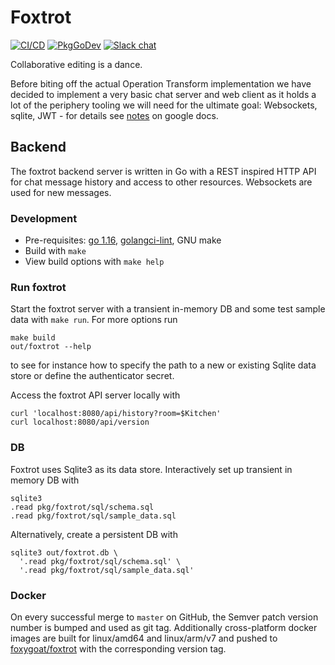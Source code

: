 # Foxtrot

[![CI/CD](https://github.com/foxygoat/foxtrot/workflows/CI/CD/badge.svg?branch=master)](https://github.com/foxygoat/foxtrot/actions?query=workflow%3ACI%2FCD+branch%3Amaster)
[![PkgGoDev](https://pkg.go.dev/badge/mod/foxygo.at/foxtrot)](https://pkg.go.dev/mod/foxygo.at/foxtrot)
[![Slack chat](https://img.shields.io/badge/slack-gophers-795679?logo=slack)](https://gophers.slack.com/messages/foxygoat)

Collaborative editing is a dance.

Before biting off the actual Operation Transform implementation we have
decided to implement a very basic chat server and web client as it holds
a lot of the periphery tooling we will need for the ultimate goal:
Websockets, sqlite, JWT - for details see
[notes](https://docs.google.com/document/d/1p96DCIMo_0SB8OEVuh7U3jERzabJ1r-cJJLV0tLuR1U/edit#)
on google docs.

## Backend

The foxtrot backend server is written in Go with a REST inspired HTTP
API for chat message history and access to other resources. Websockets
are used for new messages.

### Development

- Pre-requisites: [go 1.16](https://golang.org), [golangci-lint](https://github.com/golangci/golangci-lint/releases/tag/v1.33.2), GNU make
- Build with `make`
- View build options with `make help`

### Run foxtrot

Start the foxtrot server with a transient in-memory DB and some test
sample data with `make run`. For more options run

    make build
    out/foxtrot --help

to see for instance how to specify the path to a new or existing Sqlite
data store or define the authenticator secret.

Access the foxtrot API server locally with

    curl 'localhost:8080/api/history?room=$Kitchen'
    curl localhost:8080/api/version

### DB

Foxtrot uses Sqlite3 as its data store. Interactively set up transient
in memory DB with

    sqlite3
    .read pkg/foxtrot/sql/schema.sql
    .read pkg/foxtrot/sql/sample_data.sql

Alternatively, create a persistent DB with

    sqlite3 out/foxtrot.db \
      '.read pkg/foxtrot/sql/schema.sql' \
      '.read pkg/foxtrot/sql/sample_data.sql'

### Docker

On every successful merge to `master` on GitHub, the Semver patch
version number is bumped and used as git tag. Additionally
cross-platform docker images are built for linux/amd64 and linux/arm/v7
and pushed to
[foxygoat/foxtrot](https://hub.docker.com/r/foxygoat/foxtrot/tags?page=1&ordering=last_updated)
with the corresponding version tag.
